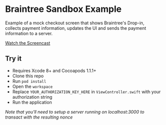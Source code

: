 # Braintree Sandbox Example

Example of a mock checkout screen that shows Braintree's Drop-in, collects payment information, updates the UI and sends the payment information to a server.

[Watch the Screencast](https://www.youtube.com/watch?v=Dbu2um4J1qg)

## Try it
- Requires Xcode 8+ and Cocoapods 1.1.1+
- Clone this repo
- Run `pod install`
- Open the `workspace` 
- Replace `YOUR_AUTHORIZATION_KEY_HERE` in `ViewController.swift` with your authorization string
- Run the application

_Note that you'll need to setup a server running on localhost:3000 to transact with the resulting nonce_
